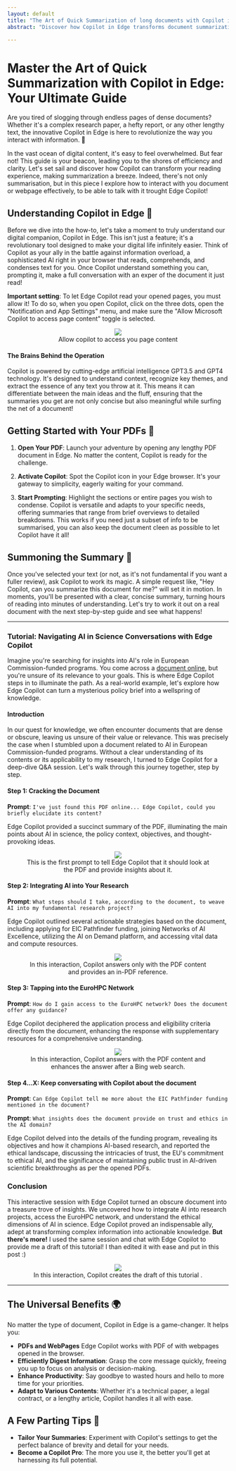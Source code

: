 ```yaml
---
layout: default
title: "The Art of Quick Summarization of long documents with Copilot in Edge"
abstract: "Discover how Copilot in Edge transforms document summarization, making it swift and effortless. Let's face the overinformation issue by focusing just about the right bit you need! This guide explores its intuitive use, enhancing productivity and understanding it with a click"

---
```


# Master the Art of Quick Summarization with Copilot in Edge: Your Ultimate Guide

Are you tired of slogging through endless pages of dense documents? Whether it's a complex research paper, a hefty report, or any other lengthy text, the innovative Copilot in Edge is here to revolutionize the way you interact with information. 🌟

In the vast ocean of digital content, it's easy to feel overwhelmed. But fear not! This guide is your beacon, leading you to the shores of efficiency and clarity. Let's set sail and discover how Copilot can transform your reading experience, making summarization a breeze. Indeed, there's not only summarisation, but in this piece I explore how to interact with you document or webpage effectively, to be able to talk with it trought Edge Copilot!

## Understanding Copilot in Edge 🧭

Before we dive into the how-to, let's take a moment to truly understand our digital companion, Copilot in Edge. This isn't just a feature; it's a revolutionary tool designed to make your digital life infinitely easier. Think of Copilot as your ally in the battle against information overload, a sophisticated AI right in your browser that reads, comprehends, and condenses text for you. Once Copilot understand something you can, prompting it, make a full conversation with an exper of the document it just read!

**Important setting**: To let Edge Copilot read your opened pages, you must allow it! To do so, when you open Copilot, click on the three dots, open the "Notification and App Settings" menu, and make sure the "Allow Microsoft Copilot to access page content" toggle is selected.

<p align="center">
<figure align="center">
    <img src="https://malgocoder54.github.io/assets/summary_pdfs/abilita_copilot_docs.png"/>
    <figcaption  align="center">Allow copilot to access you page content </figcaption>
</figure>
</p>


#### The Brains Behind the Operation
Copilot is powered by cutting-edge artificial intelligence GPT3.5 and GPT4 technology. It's designed to understand context, recognize key themes, and extract the essence of any text you throw at it. This means it can differentiate between the main ideas and the fluff, ensuring that the summaries you get are not only concise but also meaningful while surfing the net of a document!

## Getting Started with Your PDFs 📄

1. **Open Your PDF**: Launch your adventure by opening any lengthy PDF document in Edge. No matter the content, Copilot is ready for the challenge.

2. **Activate Copilot**: Spot the Copilot icon in your Edge browser. It's your gateway to simplicity, eagerly waiting for your command.

3. **Start Prompting**: Highlight the sections or entire pages you wish to condense. Copilot is versatile and adapts to your specific needs, offering summaries that range from brief overviews to detailed breakdowns. This works if you need just a subset of info to be summarised, you can also keep the document cleen as possible to let Copilot have it all!

## Summoning the Summary 📜

Once you've selected your text (or not, as it's not fundamental if you want a fuller review), ask Copilot to work its magic. A simple request like, "Hey Copilot, can you summarize this document for me?" will set it in motion. In moments, you'll be presented with a clear, concise summary, turning hours of reading into minutes of understanding. Let's try to work it out on a real document with the next step-by-step guide and see what happens!

---
### Tutorial: Navigating AI in Science Conversations with Edge Copilot

Imagine you're searching for insights into AI's role in European Commission-funded programs. You come across a [document online](https://research-and-innovation.ec.europa.eu/system/files/2023-12/ec_rtd_ai-in-science-pb.pdf), but you're unsure of its relevance to your goals. This is where Edge Copilot steps in to illuminate the path. As a real-world example, let's explore how Edge Copilot can turn a mysterious policy brief into a wellspring of knowledge.

#### Introduction

In our quest for knowledge, we often encounter documents that are dense or obscure, leaving us unsure of their value or relevance. This was precisely the case when I stumbled upon a document related to AI in European Commission-funded programs. Without a clear understanding of its contents or its applicability to my research, I turned to Edge Copilot for a deep-dive Q&A session. Let's walk through this journey together, step by step.

#### Step 1: Cracking the Document

**Prompt**: `I've just found this PDF online... Edge Copilot, could you briefly elucidate its content?`

Edge Copilot provided a succinct summary of the PDF, illuminating the main points about AI in science, the policy context, objectives, and thought-provoking ideas.

<p align="center">
<figure align="center">
    <img src="https://malgocoder54.github.io/assets/summary_pdfs/tutorial_1.png"/>
    <figcaption  align="center">This is the first prompt to tell Edge Copilot that it should look at the PDF and provide insights about it.</figcaption>
</figure>
</p>


#### Step 2: Integrating AI into Your Research

**Prompt**: `What steps should I take, according to the document, to weave AI into my fundamental research project?`

Edge Copilot outlined several actionable strategies based on the document, including applying for EIC Pathfinder funding, joining Networks of AI Excellence, utilizing the AI on Demand platform, and accessing vital data and compute resources.

<p align="center">
<figure align="center">
    <img src="https://malgocoder54.github.io/assets/summary_pdfs/tutorial_2.png"/>
    <figcaption  align="center">In this interaction, Copilot answers only with the PDF content and provides an in-PDF reference.</figcaption>
</figure>
</p>

#### Step 3: Tapping into the EuroHPC Network

**Prompt**: `How do I gain access to the EuroHPC network? Does the document offer any guidance?`

Edge Copilot deciphered the application process and eligibility criteria directly from the document, enhancing the response with supplementary resources for a comprehensive understanding.

<p align="center">
<figure align="center">
    <img src="https://malgocoder54.github.io/assets/summary_pdfs/tutorial_3.png"/>
    <figcaption  align="center">In this interaction, Copilot answers with the PDF content and enhances the answer after a Bing web search.</figcaption>
</figure>
</p>


#### Step 4...X: Keep conversating with Copilot about the document

**Prompt**: `Can Edge Copilot tell me more about the EIC Pathfinder funding mentioned in the document?`

**Prompt**: `What insights does the document provide on trust and ethics in the AI domain?`

Edge Copilot delved into the details of the funding program, revealing its objectives and how it champions AI-based research, and reported the ethical landscape, discussing the intricacies of trust, the EU's commitment to ethical AI, and the significance of maintaining public trust in AI-driven scientific breakthroughs as per the opened PDFs.

### Conclusion

This interactive session with Edge Copilot turned an obscure document into a treasure trove of insights. We uncovered how to integrate AI into research projects, access the EuroHPC network, and understand the ethical dimensions of AI in science. Edge Copilot proved an indispensable ally, adept at transforming complex information into actionable knowledge. **But there's more!** I used the same session and chat with Edge Copilot to provide me a draft of this tutorial! I than edited it with ease and put in this post :)

<p align="center">
<figure align="center">
    <img src="https://malgocoder54.github.io/assets/summary_pdfs/tutorial_4.png"/>
    <figcaption  align="center">In this interaction, Copilot creates the draft of this tutorial .</figcaption>
</figure>
</p>



---


## The Universal Benefits 🌍

No matter the type of document, Copilot in Edge is a game-changer. It helps you:

- **PDFs and WebPages** Edge Copilot works with PDF of with webpages opened in the browser.
- **Efficiently Digest Information**: Grasp the core message quickly, freeing you up to focus on analysis or decision-making.
- **Enhance Productivity**: Say goodbye to wasted hours and hello to more time for your priorities.
- **Adapt to Various Contents**: Whether it's a technical paper, a legal contract, or a lengthy article, Copilot handles it all with ease.

## A Few Parting Tips 🎩

- **Tailor Your Summaries**: Experiment with Copilot's settings to get the perfect balance of brevity and detail for your needs.
- **Become a Copilot Pro**: The more you use it, the better you'll get at harnessing its full potential.
